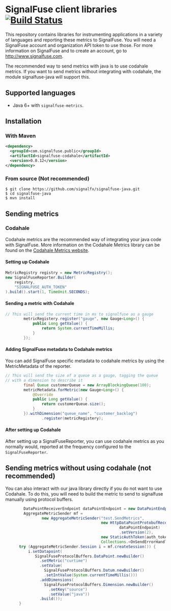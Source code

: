 # SignalFuse client libraries [![Build Status](https://travis-ci.org/signalfx/signalfuse-java.svg?branch=master)](https://travis-ci.org/signalfx/signalfuse-java)

This repository contains libraries for instrumenting applications in a
variety of languages and reporting these metrics to SignalFuse. You will
need a SignalFuse account and organization API token to use those. For
more information on SignalFuse and to create an account, go to
http://www.signalfuse.com.

The recommended way to send metrics with java is to use codahale metrics.
If you want to send metrics without integrating with codahale, the module
signalfuse-java will support this.

## Supported languages

* Java 6+ with `signalfuse-metrics`.

## Installation

### With Maven

```xml
<dependency>
  <groupId>com.signalfuse.public</groupId>
  <artifactId>signalfuse-codahale</artifactId>
  <version>0.0.12</version>
</dependency>
```

### From source (Not recommended)

```
$ git clone https://github.com/signalfx/signalfuse-java.git
$ cd signalfuse-java
$ mvn install
```

## Sending metrics

### Codahale

Codahale metrics are the recommended way of integrating your java code with SignalFuse.
More information on the Codahale Metrics library can be found on the
[Codahale Metrics website](https://dropwizard.github.io/metrics/).

#### Setting up Codahale

```java
MetricRegistry registry = new MetricRegistry();
new SignalFuseReporter.Builder(
    registry,
    "SIGNALFUSE_AUTH_TOKEN"
).build().start(1, TimeUnit.SECONDS);
```

#### Sending a metric with Codahale

```java
// This will send the current time in ms to signalfuse as a gauge
        metricRegistery.register("gauge", new Gauge<Long>() {
            public Long getValue() {
                return System.currentTimeMillis;
            }
        });
```

#### Adding SignalFuse metadata to Codahale metrics

You can add SignalFuse specific metadata to codahale metrics by using
the MetricMetadata of the reporter.

```java
// This will send the size of a queue as a gauge, tagging the queue
// with a dimension to describe it
        final Queue customerQueue = new ArrayBlockingQueue(100);
        metricMetadata.forMetric(new Gauge<Long>() {
            @Override
            public Long getValue() {
                return customerQueue.size();
            }
        }).withDimension("queue_name", "customer_backlog")
                .register(metricRegistery);
```

#### After setting up Codahale

After setting up a SignalFuseReporter, you can use codahale metrics as
you normally would, reported at the frequency configured to the
`SignalFuseReporter`.

## Sending metrics without using codahale (not recommended)

You can also interact with our java library directly if you do not want to use
 Codahale.  To do this, you will need to build the metric to send to
 signalfuse manually using protocol buffers.
```java
        DataPointReceiverEndpoint dataPointEndpoint = new DataPointEndpoint();
        AggregateMetricSender mf =
                new AggregateMetricSender("test.SendMetrics",
                                          new HttpDataPointProtobufReceiverFactory(
                                                  dataPointEndpoint)
                                                  .setVersion(2),
                                          new StaticAuthToken(auth_token),
                                          Collections.<OnSendErrorHandler>emptyList());
      try (AggregateMetricSender.Session i = mf.createSession()) {
          i.setDatapoint(
             SignalFuseProtocolBuffers.DataPoint.newBuilder()
               .setMetric("curtime")
               .setValue(
                 SignalFuseProtocolBuffers.Datum.newBuilder()
                 .setIntValue(System.currentTimeMillis()))
               .addDimensions(
                 SignalFuseProtocolBuffers.Dimension.newBuilder()
                   .setKey("source")
                   .setValue("java"))
               .build());
      }

```
